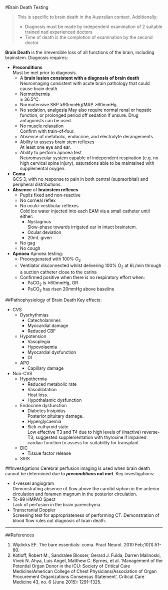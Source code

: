 #Brain Death Testing

>This is specific to brain death in the Australian context. Additionally:
>* Diagnosis must be made by independent examination of 2 suitable trained nad experienced doctors
>* Time of death is the completion of examination by the second doctor

**Brain Death** is the irreversible loss of all functions of the brain, including brainstem. Diagnosis requires:
* **Preconditions**  
Must be met prior to diagnosis.
	* A **brain lesion consistent with a diagnosis of brain death**  
	Neuroimaging consistent with acute brain pathology that could cause brain death.
	* Normothermia  
	≥ 36.5°C.
	* Normotensive 
	SBP ≥90mmHg/MAP >60mmHg.
	* No sedation, analgesia 
	May also require normal renal or hepatic function, or prolonged period off sedation if unsure. Drug antagonists can be used.
	* No muscle relaxation  
	Confirm with train-of-four.
	* Absence of metabolic, endocrine, and electrolyte derangements
	* Ability to assess brain stem reflexes  
	At least one eye and ear.
	* Ability to perform apnoea test  
	Neuromuscular system capable of independent respiration (e.g. no high cervical spine injury), saturations able to be maintained with supplemental oxygen.
* **Coma**  
GCS 3, with no response to pain in both central (supraorbital) and peripheral distributions.
* **Absence** of **brainstem reflexes**
	* Pupils fixed and non-reactive
	* No corneal reflex
	* No oculo-vestibular reflexes  
	Cold ice water injected into each EAM via a small catheter until either:
		* Nystagmus  
		Slow-phase towards irrigated ear in intact brainstem.
		* Ocular deviation
		* 20mL given
	* No gag
	* No cough
* **Apnoea**
Apnoea testing:
	* Preoxygenated with 100% O<sub>2</sub>
	* Ventilator disconnected whilst delivering 100% O<sub>2</sub> at 6L/min through a suction catheter close to the carina
	* Confirmed positive when there is no respiratory effort when:
		* PaCO<sub>2</sub> is ≥60mmHg, OR
		* PaCO<sub>2</sub> has risen 20mmHg above baseline


##Pathophysiology of Brain Death
Key effects:
* CVS
	* Dysrhythmias
		* Catecholamines
		* Myocardial damage
		* Reduced CBF
	* Hypotension
		* Vasoplegia
		* Hypovolaemia
		* Myocardial dysfunction
		* DI
	* APO
		* Capillary damage
* Non-CVS
	* Hypothermia
		* Reduced metabolic rate
		* Vasodilatation  
		Heat loss.
		* Hypothalamic dysfunction
	* Endocrine dysfunction
		* Diabetes Insipidus  
		Posterior pituitary damage.
		* Hyperglycaemia
		* Sick euthyroid state  
		Low effective T3 and T4 due to high levels of (inactive) reverse-T3; suggested supplementation with thyroxine if impaired cardiac function to assess for suitability for transplant.
	* DIC
		* Tissue factor release
	* SIRS

##Investigations
Cerebral perfusion imaging is used when brain death cannot be determined due to ***preconditions* not met**. Key investigations:
* 4-vessel angiogram  
Demonstrating absence of flow above the carotid siphon in the anterior circulation and foramen magnum in the posterior circulation.
* Tc-99 HMPAO Spect  
Lack of perfusion in the brain parenchyma.
* Transcranial Doppler  
Screening test for appropriateness of performing CT. Demonstration of blood flow rules out diagnosis of brain death.


---

##References
1. Wijdicks EF. The bare essentials: coma. Pract Neurol. 2010 Feb;10(1):51-60.
2. Kotloff, Robert M., Sandralee Blosser, Gerard J. Fulda, Darren Malinoski, Vivek N. Ahya, Luis Angel, Matthew C. Byrnes, et al. ‘Management of the Potential Organ Donor in the ICU: Society of Critical Care Medicine/American College of Chest Physicians/Association of Organ Procurement Organizations Consensus Statement’. Critical Care Medicine 43, no. 6 (June 2015): 1291–1325.
